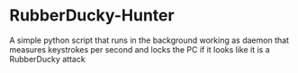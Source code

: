 # RubberDucky-Hunter
A simple python script that runs in the background working as daemon that measures keystrokes per second and locks the PC if it looks like it is a RubberDucky attack
